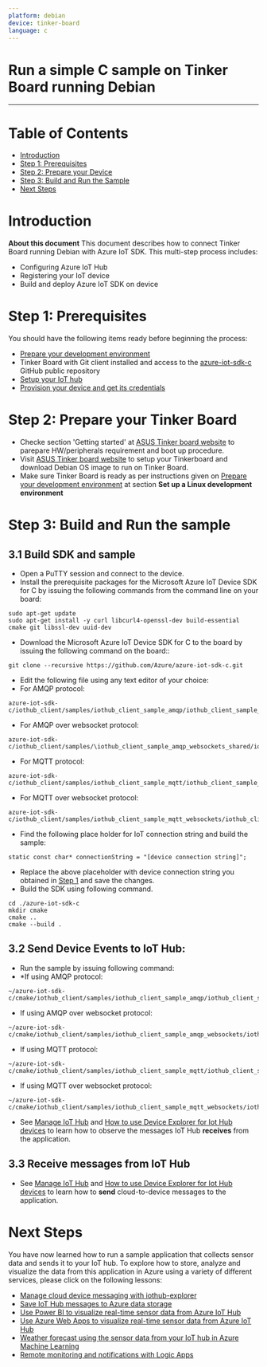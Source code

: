 ```yaml
---
platform: debian
device: tinker-board 
language: c
---
```

# Run a simple C sample on Tinker Board running Debian

***

# Table of Contents

* [Introduction](#introduction)
* [Step 1: Prerequisites](#prerequisites)
* [Step 2: Prepare your Device](#preparedevice)
* [Step 3: Build and Run the Sample](#build)
* [Next Steps](#nextsteps)

# Introduction

**About this document**
This document describes how to connect Tinker Board running Debian with Azure IoT SDK. This multi-step process includes:


* Configuring Azure IoT Hub
* Registering your IoT device
* Build and deploy Azure IoT SDK on device

# Step 1: Prerequisites

You should have the following items ready before beginning the process:

* [Prepare your development environment](https://github.com/Azure/azure-iot-sdk-c/blob/master/doc/devbox_setup.md)
* Tinker Board with Git client installed and access to the [azure-iot-sdk-c](https://github.com/Azure/azure-iot-sdk-c) GitHub public repository
* [Setup your IoT hub](https://github.com/Azure/azure-iot-sdk-csharp/blob/master/doc/setup_iothub.md)
* [Provision your device and get its credentials](https://github.com/Azure/azure-iot-device-ecosystem/blob/master/manage_iot_hub.md)


# Step 2: Prepare your Tinker Board

* Checke section 'Getting started' at [ASUS Tinker board website](https://www.asus.com/us/Single-Board-Computer/Tinker-Board/) to parepare HW/peripherals requirement and boot up procedure.
* Visit [ASUS Tinker board website](https://www.asus.com/us/Single-Board-Computer/Tinker-Board/) to setup your Tinkerboard and download Debian OS image to run on Tinker Board.
* Make sure Tinker Board is ready as per instructions given on [Prepare your development environment](https://github.com/Azure/azure-iot-sdk-c/blob/master/doc/devbox_setup.md) at section **Set up a Linux development environment**


# Step 3: Build and Run the sample

## 3.1 Build SDK and sample

* Open a PuTTY session and connect to the device.
* Install the prerequisite packages for the Microsoft Azure IoT Device SDK for C by issuing the following commands from the command line on your board:

```
sudo apt-get update
sudo apt-get install -y curl libcurl4-openssl-dev build-essential cmake git libssl-dev uuid-dev
```

* Download the Microsoft Azure IoT Device SDK for C to the board by issuing the following command on the board::

```
git clone --recursive https://github.com/Azure/azure-iot-sdk-c.git
```
* Edit the following file using any text editor of your choice:
* For AMQP protocol:
```
azure-iot-sdk-c/iothub_client/samples/iothub_client_sample_amqp/iothub_client_sample_amqp.c
```

* For AMQP over websocket protocol:

```
azure-iot-sdk-c/iothub_client/samples/\iothub_client_sample_amqp_websockets_shared/iothub_client_sample_amqp_websockets_shared.c
```
* For MQTT protocol:
```
azure-iot-sdk-c/iothub_client/samples/iothub_client_sample_mqtt/iothub_client_sample_mqtt.c
```
* For MQTT over websocket protocol:
```
azure-iot-sdk-c/iothub_client/samples/iothub_client_sample_mqtt_websockets/iothub_client_sample_mqtt_ws.c
```

* Find the following place holder for IoT connection string and build the sample:

```
static const char* connectionString = "[device connection string]";
```
* Replace the above placeholder with device connection string you obtained in [Step 1](#prerequisites) and save the changes.
* Build the SDK using following command.

```
cd ./azure-iot-sdk-c
mkdir cmake
cmake ..
cmake --build .
```

## 3.2 Send Device Events to IoT Hub:

* Run the sample by issuing following command:
* *If using AMQP protocol:

```
~/azure-iot-sdk-c/cmake/iothub_client/samples/iothub_client_sample_amqp/iothub_client_sample_amqp
```

* If using AMQP over websocket protocol:

```
~/azure-iot-sdk-c/cmake/iothub_client/samples/iothub_client_sample_amqp_websockets/iothub_client_sample_amqp_websockets
```
* If using MQTT protocol:
```
~/azure-iot-sdk-c/cmake/iothub_client/samples/iothub_client_sample_mqtt/iothub_client_sample_mqtt
```
* If using MQTT over websocket protocol:
```
~/azure-iot-sdk-c/cmake/iothub_client/samples/iothub_client_sample_mqtt_websockets/iothub_client_sample_mqtt_websockets
```

* See [Manage IoT Hub](https://github.com/Azure/azure-iot-device-ecosystem/blob/master/manage_iot_hub.md) and [How to use Device Explorer for Iot Hub devices](https://github.com/fsautomata/azure-iot-sdks/blob/master/tools/DeviceExplorer/doc/how_to_use_device_explorer.md) to learn how to observe the messages IoT Hub **receives** from the application.

## 3.3 Receive messages from IoT Hub

* See [Manage IoT Hub](https://github.com/Azure/azure-iot-device-ecosystem/blob/master/manage_iot_hub.md) and [How to use Device Explorer for Iot Hub devices](https://github.com/fsautomata/azure-iot-sdks/blob/master/tools/DeviceExplorer/doc/how_to_use_device_explorer.md) to learn how to **send** cloud-to-device messages to the application.


# Next Steps

You have now learned how to run a sample application that collects sensor data and sends it to your IoT hub. To explore how to store, analyze and visualize the data from this application in Azure using a variety of different services, please click on the following lessons:

* [Manage cloud device messaging with iothub-explorer](https://docs.microsoft.com/en-us/azure/iot-hub/iot-hub-explorer-cloud-device-messaging)
* [Save IoT Hub messages to Azure data storage](https://docs.microsoft.com/en-us/azure/iot-hub/iot-hub-store-data-in-azure-table-storage)
* [Use Power BI to visualize real-time sensor data from Azure IoT Hub](https://docs.microsoft.com/en-us/azure/iot-hub/iot-hub-live-data-visualization-in-power-bi)
* [Use Azure Web Apps to visualize real-time sensor data from Azure IoT Hub](https://docs.microsoft.com/en-us/azure/iot-hub/iot-hub-live-data-visualization-in-web-apps)
* [Weather forecast using the sensor data from your IoT hub in Azure Machine Learning](https://docs.microsoft.com/en-us/azure/iot-hub/iot-hub-weather-forecast-machine-learning)
* [Remote monitoring and notifications with Logic Apps](https://docs.microsoft.com/en-us/azure/iot-hub/iot-hub-monitoring-notifications-with-azure-logic-apps)
